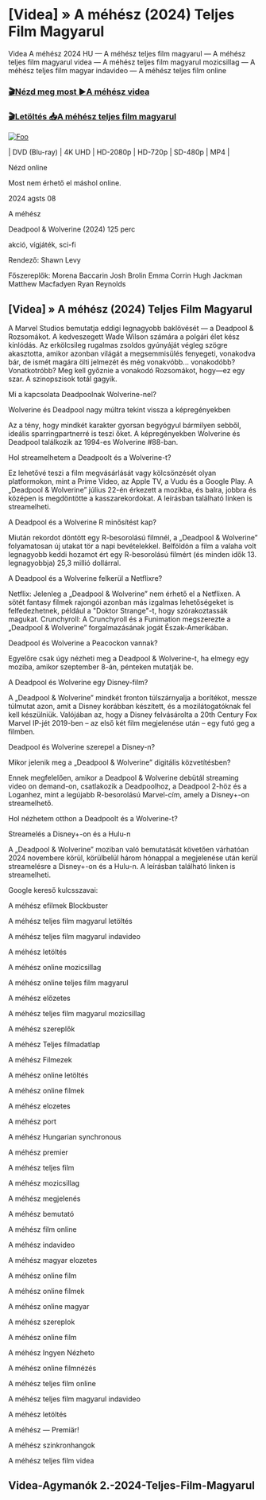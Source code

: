 <h1 tabindex="-1" class="heading-element" dir="auto">[Videa] » A méhész (2024) Teljes Film Magyarul </h1>

Videa A méhész 2024 HU — A méhész teljes film magyarul — A méhész teljes film magyarul videa — A méhész teljes film magyarul mozicsillag — A méhész teljes film magyar indavideo — A méhész teljes film online

<h3><a href="https://dmov.fun/movie/866398/the-beekeeper-gityub" rel="nofollow">🎬Nézd meg most ►A méhész videa</a></h3>

<h3><a href="https://dmov.fun/movie/866398/the-beekeeper-gityub" rel="nofollow">🎬Letöltés 📥A méhész teljes film magyarul</a></h3>

<a href="https://dmov.fun/movie/866398/the-beekeeper-gityub" rel="nofollow"><img src="https://camo.githubusercontent.com/917e6ed5c302499242165dcc02bdbce85c075fd21b35918eb9c0b771855261b8/68747470733a2f2f7374617469632e7769787374617469632e636f6d2f6d656469612f6232343966395f61646163386637306662336634356238383639313639366337376465313866337e6d76322e676966" alt="Foo" style="max-width: 100%;"></a>


| DVD (Blu-ray) | 4K UHD | HD-2080p | HD-720p | SD-480p | MP4 |

Nézd online

Most nem érhető el máshol online.

2024 agsts 08

A méhész

Deadpool & Wolverine (2024) 125 perc

akció, vígjáték, sci-fi

Rendező: Shawn Levy

Főszereplők: Morena Baccarin Josh Brolin Emma Corrin Hugh Jackman Matthew Macfadyen Ryan Reynolds

## [Videa] » A méhész (2024) Teljes Film Magyarul

A Marvel Studios bemutatja eddigi legnagyobb baklövését — a Deadpool & Rozsomákot. A kedveszegett Wade Wilson számára a polgári élet kész kínlódás. Az erkölcsileg rugalmas zsoldos gyúnyáját végleg szögre akasztotta, amikor azonban világát a megsemmisülés fenyegeti, vonakodva bár, de ismét magára ölti jelmezét és még vonakvóbb... vonakodóbb? Vonatkotróbb? Meg kell győznie a vonakodó Rozsomákot, hogy—ez egy szar. A szinopszisok totál gagyik.

Mi a kapcsolata Deadpoolnak Wolverine-nel?

Wolverine és Deadpool nagy múltra tekint vissza a képregényekben

Az a tény, hogy mindkét karakter gyorsan begyógyul bármilyen sebből, ideális sparringpartnerré is teszi őket. A képregényekben Wolverine és Deadpool találkozik az 1994-es Wolverine #88-ban.

Hol streamelhetem a Deadpoolt és a Wolverine-t?

Ez lehetővé teszi a film megvásárlását vagy kölcsönzését olyan platformokon, mint a Prime Video, az Apple TV, a Vudu és a Google Play. A „Deadpool & Wolverine” július 22-én érkezett a mozikba, és balra, jobbra és középen is megdöntötte a kasszarekordokat. A leírásban található linken is streamelheti.

A Deadpool és a Wolverine R minősítést kap?

Miután rekordot döntött egy R-besorolású filmnél, a „Deadpool & Wolverine” folyamatosan új utakat tör a napi bevételekkel. Belföldön a film a valaha volt legnagyobb keddi hozamot ért egy R-besorolású filmért (és minden idők 13. legnagyobbja) 25,3 millió dollárral.

A Deadpool és a Wolverine felkerül a Netflixre?

Netflix: Jelenleg a „Deadpool & Wolverine” nem érhető el a Netflixen. A sötét fantasy filmek rajongói azonban más izgalmas lehetőségeket is felfedezhetnek, például a "Doktor Strange"-t, hogy szórakoztassák magukat. Crunchyroll: A Crunchyroll és a Funimation megszerezte a „Deadpool & Wolverine” forgalmazásának jogát Észak-Amerikában.

Deadpool és Wolverine a Peacockon vannak?

Egyelőre csak úgy nézheti meg a Deadpool & Wolverine-t, ha elmegy egy moziba, amikor szeptember 8-án, pénteken mutatják be.

A Deadpool és Wolverine egy Disney-film?

A „Deadpool & Wolverine” mindkét fronton túlszárnyalja a borítékot, messze túlmutat azon, amit a Disney korábban készített, és a mozilátogatóknak fel kell készülniük. Valójában az, hogy a Disney felvásárolta a 20th Century Fox Marvel IP-jét 2019-ben – az első két film megjelenése után – egy futó geg a filmben.

Deadpool és Wolverine szerepel a Disney-n?

Mikor jelenik meg a „Deadpool & Wolverine” digitális közvetítésben?

Ennek megfelelően, amikor a Deadpool & Wolverine debütál streaming video on demand-on, csatlakozik a Deadpoolhoz, a Deadpool 2-höz és a Loganhez, mint a legújabb R-besorolású Marvel-cím, amely a Disney+-on streamelhető.

Hol nézhetem otthon a Deadpoolt és a Wolverine-t?

Streamelés a Disney+-on és a Hulu-n

A „Deadpool & Wolverine” moziban való bemutatását követően várhatóan 2024 novembere körül, körülbelül három hónappal a megjelenése után kerül streamelésre a Disney+-on és a Hulu-n. A leírásban található linken is streamelheti.

Google kereső kulcsszavai:

A méhész efilmek Blockbuster

A méhész teljes film magyarul letöltés

A méhész teljes film magyarul indavideo

A méhész letöltés

A méhész online mozicsillag

A méhész online teljes film magyarul

A méhész előzetes

A méhész teljes film magyarul mozicsillag

A méhész szereplők

A méhész Teljes filmadatlap

A méhész Filmezek

A méhész online letöltés

A méhész online filmek

A méhész elozetes

A méhész port

A méhész Hungarian synchronous

A méhész premier

A méhész teljes film

A méhész mozicsillag

A méhész megjelenés

A méhész bemutató

A méhész film online

A méhész indavideo

A méhész magyar elozetes

A méhész online film

A méhész online filmek

A méhész online magyar

A méhész szereplok

A méhész online film

A méhész Ingyen Nézheto

A méhész online filmnézés

A méhész teljes film online

A méhész teljes film magyarul indavideo

A méhész letöltés

A méhész — Premiär!

A méhész szinkronhangok

A méhész teljes film videa

## Videa-Agymanók 2.-2024-Teljes-Film-Magyarul

